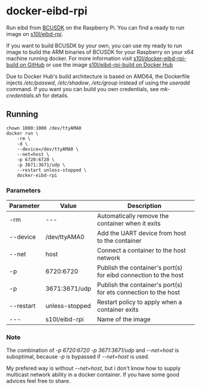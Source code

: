 # docker-eibd-rpi
Run eibd from [BCUSDK](https://www.auto.tuwien.ac.at/~mkoegler/index.php/bcusdk) on the Raspberry Pi. You can find a ready to run image on [s10l/eibd-rpi](https://hub.docker.com/r/s10l/eibd-rpi).

If you want to build BCUSDK by your own, you can use my ready to run image to build the ARM binaries of BCUSDK for your Raspberry on your x64 machine running docker. For more information visit [s10l/docker-eibd-rpi-build on GitHub](https://github.com/s10l/docker-eibd-rpi-build) or use the image [s10l/eibd-rpi-build on Docker Hub](https://hub.docker.com/r/s10l/eibd-rpi-build)

Due to Docker Hub's build architecture is based on AMD64, the Dockerfile injects */etc/passwd*, */etc/shadow*, */etc/group* instead of using the *useradd* command. If you want you can build you own credentials, see *mk-credentials.sh* for details.

## Running
```
chown 1000:1000 /dev/ttyAMA0
docker run \
	-rm \
	-d \
	--device=/dev/ttyAMA0 \
	--net=host \
	-p 6720:6720 \
	-p 3671:3671/udp \
	--restart unless-stopped \
	docker-eibd-rpi
```

### Parameters
| Parameter | Value | Description
--- | --- | ---
-rm | --- | Automatically remove the container when it exits
-\-device | /dev/ttyAMA0 | Add the UART device from host to the container
-\-net | host | Connect a container to the host network
-p | 6720:6720 | Publish the container's port(s) for eibd connection to the host
-p | 3671:3671/udp | Publish the container's port(s) for ets connection to the host
-\-restart | unless-stopped |	Restart policy to apply when a container exits
--- | s10l/eibd-rpi | Name of the image

### Note
The combination of *-p 6720:6720 -p 3671:3671/udp* and *--net=host* is suboptimal, because *-p* is bypassed if *--net=host* is used.

My prefered way is without *--net=host*, but i don't know how to supply multicast network ability in a docker container. If you have some good advices feel free to share.